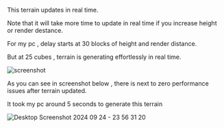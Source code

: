 This terrain updates in real time.

Note that it will take more time to update in real time if you increase height or render destance.

For my pc , delay starts at 30 blocks of height and render distance. 

But at 25 cubes , terrain is generating effortlessly in real time.

![screenshot](https://github.com/user-attachments/assets/10f98a74-eb03-4f0b-96b2-1014036f83dc)

As you can see in screenshot below , there is next to zero performance issues after terrain updated.

It took my pc around 5 seconds to generate this terrain

![Desktop Screenshot 2024 09 24 - 23 56 31 20](https://github.com/user-attachments/assets/fdc7d350-7640-4448-bc2d-d50a5377c816)

